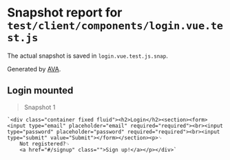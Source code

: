 # Snapshot report for `test/client/components/login.vue.test.js`

The actual snapshot is saved in `login.vue.test.js.snap`.

Generated by [AVA](https://ava.li).

## Login mounted

> Snapshot 1

    `<div class="container fixed fluid"><h2>Login</h2><section><form><input type="email" placeholder="email" required="required"><br><input type="password" placeholder="password" required="required"><br><input type="submit" value="Submit"></form></section><p>␊
        Not registered?␊
        <a href="#/signup" class="">Sign up!</a></p></div>`
